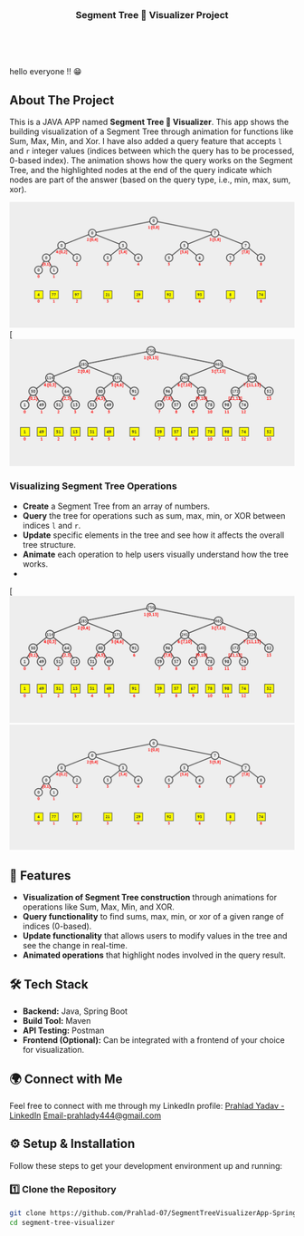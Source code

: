<!-- PROJECT SHIELDS -->

<!-- PROJECT LOGO -->
<br />
<p align="center">

  <h3 align="center"> Segment Tree 🌳 Visualizer Project </h3>

 <p align="center">
    <br />
    <br />
    <br />
  </p>
</p>

hello everyone !! 😁

<!-- ABOUT THE PROJECT -->
## About The Project
This is a JAVA APP named **Segment Tree 🌳 Visualizer**. This app shows the building visualization of a Segment Tree through animation for functions like Sum, Max, Min, and Xor. I have also added a query feature that accepts `l` and `r` integer values (indices between which the query has to be processed, 0-based index). The animation shows how the query works on the Segment Tree, and the highlighted nodes at the end of the query indicate which nodes are part of the answer (based on the query type, i.e., min, max, sum, xor).

[![Segment Tree Max Range Screenshot](https://raw.githubusercontent.com/Prahlad-07/SegmentTreeVisualizerApp-SpringBoot/main/Screenshot%202025-04-01%20002504.png)](https://example.com)
[![Segment Tree Min Range Screenshot](https://github.com/Prahlad-07/SegmentTreeVisualizerApp-SpringBoot/blob/main/Screenshot%202025-04-01%20002834.png)


### Visualizing Segment Tree Operations
- **Create** a Segment Tree from an array of numbers.
- **Query** the tree for operations such as sum, max, min, or XOR between indices `l` and `r`.
- **Update** specific elements in the tree and see how it affects the overall tree structure.
- **Animate** each operation to help users visually understand how the tree works.
- 
[![Segment Tree Max Range Screenshot](https://github.com/Prahlad-07/SegmentTreeVisualizerApp-SpringBoot/blob/main/Screenshot%202025-04-01%20002834.png)
[![Segment Tree Min Range Screenshot](https://raw.githubusercontent.com/Prahlad-07/SegmentTreeVisualizerApp-SpringBoot/main/Screenshot%202025-04-01%20002504.png)](https://example.com)


## 🚀 Features
- **Visualization of Segment Tree construction** through animations for operations like Sum, Max, Min, and XOR.
- **Query functionality** to find sums, max, min, or xor of a given range of indices (0-based).
- **Update functionality** that allows users to modify values in the tree and see the change in real-time.
- **Animated operations** that highlight nodes involved in the query result.

## 🛠️ Tech Stack
- **Backend:** Java, Spring Boot
- **Build Tool:** Maven
- **API Testing:** Postman
- **Frontend (Optional):** Can be integrated with a frontend of your choice for visualization.

## 🌍 Connect with Me
Feel free to connect with me through my LinkedIn profile:
[Prahlad Yadav - LinkedIn](https://www.linkedin.com/in/prahlad-yadav-478040257/)
Email-prahlady444@gmail.com

## ⚙️ Setup & Installation
Follow these steps to get your development environment up and running:

### 1️⃣ Clone the Repository
```bash
git clone https://github.com/Prahlad-07/SegmentTreeVisualizerApp-SpringBoot.git
cd segment-tree-visualizer
